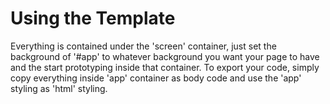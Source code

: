 # Using the Template

Everything is contained under the 'screen' container, just set the background of '#app' to whatever background you want your page to have and the start prototyping inside that container. To export your code, simply copy everything inside 'app' container as body code and use the 'app' styling as 'html' styling.
